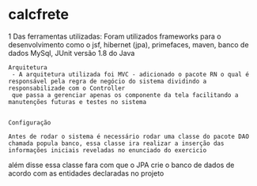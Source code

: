 # calcfrete
1 Das ferramentas utilizadas: 
	Foram utilizados frameworks para o desenvolvimento como o jsf, hibernet (jpa), primefaces, maven, banco de dados MySql, JUnit versão 1.8 do Java
	
	Arquitetura 
	 - A arquitetura utilizada foi MVC - adicionado o pacote RN o qual é responsável pela regra de negócio do sistema dividindo a responsabilizade com o Controller 
	 que passa a gerenciar apenas os componente da tela facilitando a manutenções futuras e testes no sistema 
	 
	 
	Configuração 
	
	Antes de rodar o sistema é necessário rodar uma classe do pacote DAO chamada popula banco, essa classe ira realizar a inserção das informações iniciais reveladas no enunciado do exercicio
além disse essa classe fara com que o JPA crie o banco de dados de acordo com as entidades declaradas no projeto 


	
	
